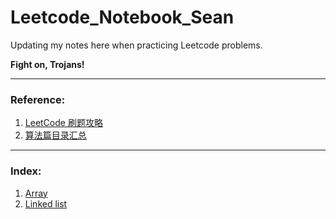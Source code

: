 # Leetcode_Notebook_Sean
Updating my notes here when practicing Leetcode problems.

**Fight on, Trojans!**

-----

### Reference:
1. [LeetCode 刷题攻略](https://github.com/youngyangyang04/leetcode-master)
2. [算法篇目录汇总](https://darktiantian.github.io/%E7%AE%97%E6%B3%95%E7%AF%87%E7%9B%AE%E5%BD%95%E6%B1%87%E6%80%BB/)

----
### Index:
1. [Array](https://github.com/SeanXiaoby/Leetcode_Notebook_Sean/tree/main/Array)
2. [Linked list](https://github.com/SeanXiaoby/Leetcode_Notebook_Sean/tree/main/List#linked-list)

